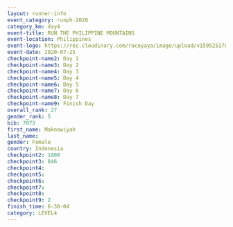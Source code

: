 ```yaml
--- 
layout: runner-info 
event_category: runph-2020 
category_km: day4 
event-title: RUN THE PHILIPPINE MOUNTAINS 
event-location: Philippines 
event-logo: https://res.cloudinary.com/raceyaya/image/upload/v1595251780/logo/2020/Image_ds2u6w.jpg 
event-date: 2020-07-25 
checkpoint-name2: Day 1 
checkpoint-name3: Day 2 
checkpoint-name4: Day 3 
checkpoint-name5: Day 4 
checkpoint-name6: Day 5 
checkpoint-name7: Day 6 
checkpoint-name8: Day 7 
checkpoint-name9: Finish Day 
overall_rank: 27
gender_rank: 5
bib: 7073
first_name: Maknawiyah
last_name: 
gender: Female
country: Indonesia
checkpoint2: 1000
checkpoint3: 846
checkpoint4: 
checkpoint5: 
checkpoint6: 
checkpoint7: 
checkpoint8: 
checkpoint9: 2
finish_time: 6-30-04
category: LEVEL4
--- 
```

